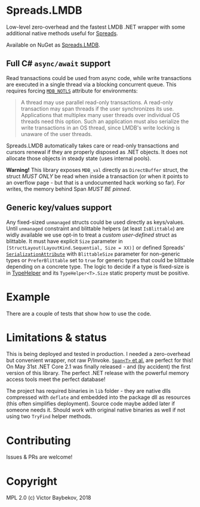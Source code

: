# Spreads.LMDB

Low-level zero-overhead and the fastest LMDB .NET wrapper with some additional native 
methods useful for [Spreads](https://github.com/Spreads/).

Available on NuGet as [Spreads.LMDB](https://www.nuget.org/packages/Spreads.LMDB).

## Full C# `async/await` support

Read transactions could be used from async code, while write transactions are executed 
in a single thread via a blocking concurrent queue. This requires forcing [`MDB_NOTLS`](http://www.lmdb.tech/doc/group__mdb.html#ga32a193c6bf4d7d5c5d579e71f22e9340) 
attribute for environments:

> A thread may use parallel read-only transactions. A read-only transaction may span threads if the user synchronizes its use. Applications that multiplex many user threads over individual OS threads need this option. Such an application must also serialize the write transactions in an OS thread, since LMDB's write locking is unaware of the user threads.

Spreads.LMDB automatically takes care or read-only transactions and cursors renewal 
if they are properly disposed as .NET objects. It does not allocate those 
objects in steady state (uses internal pools).

**Warning!** This library exposes `MDB_val` directly as `DirectBuffer` struct, the struct *MUST ONLY* be read when inside a transaction
(or when it points to an overflow page - but that is a undocumented hack working so far). For writes, 
the memory behind Span *MUST BE pinned*.

## Generic key/values support

Any fixed-sized `unmanaged` structs could be used directly as keys/values. Until `unmanaged`
constraint and blittable helpers (at least `IsBlittable`) are widly available we use
opt-in to treat a *custom user-defined* struct as blittable. It must have explicit `Size`
parameter in `[StructLayout(LayoutKind.Sequential, Size = XX)]` or defined Spreads' 
[`SerializationAttribute`](https://github.com/Spreads/Spreads/blob/master/src/Spreads.Core/Serialization/SerializationAttribute.cs)
with `BlittableSize` parameter for non-generic types or `PreferBlittable` set to `true`
for generic types that could be blittable depending on a concrete type. The logic to decide
if a type is fixed-size is in [TypeHelper<T>](https://github.com/Spreads/Spreads/blob/master/src/Spreads.Core/Serialization/TypeHelper.cs)
and its `TypeHelper<T>.Size` static property must be positive.


# Example

There are a couple of tests that show how to use the code.

# Limitations & status

This is being deployed and tested in production. I needed a zero-overhead but convenient wrapper,
not raw P/Invoke. [`Span<T>` et al.](https://msdn.microsoft.com/en-us/magazine/mt814808.aspx) are perfect
for this! On May 31st .NET Core 2.1 was finally released - and (by accident) the first version of this
library. The perfect .NET release with the powerful memory access tools meet the perfect database!

The project has required binaries in `lib` folder - they are native dlls compressed with 
`deflate` and embedded into the package dll as resources (this often simplifies deployment). 
Source code maybe added later if someone needs it. Should work with original native binaries as well
if not using two `TryFind` helper methods.

# Contributing

Issues & PRs are welcome!

# Copyright

MPL 2.0
(c) Victor Baybekov, 2018

